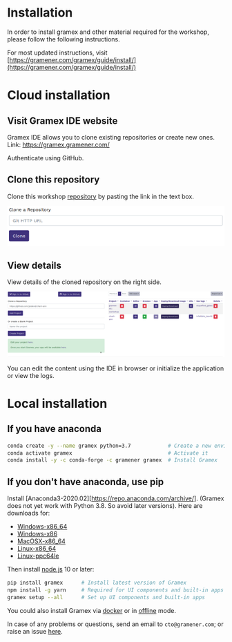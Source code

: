 Installation
============

In order to install gramex and other material required for the workshop, please follow the following instructions.

For most updated instructions, visit [https://gramener.com/gramex/guide/install/](https://gramener.com/gramex/guide/install/)

# Cloud installation

## Visit Gramex IDE website

Gramex IDE allows you to clone existing repositories or create new ones. Link: https://gramex.gramener.com/

Authenticate using GitHub.

## Clone this repository

Clone this workshop [repository](https://github.com/gramexrecipes/gramex-ml-workshop/) by pasting the link in the text box.

![clone repository URL](assets/ide-clone-repo.png)

## View details

View details of the cloned repository on the right side.

![cloned repository](assets/ide-cloned.png)

You can edit the content using the IDE in browser or initialize the application or view the logs.

# Local installation

## If you have anaconda

```bash
conda create -y --name gramex python=3.7            # Create a new environment
conda activate gramex                               # Activate it
conda install -y -c conda-forge -c gramener gramex  # Install Gramex
```

## If you don't have anaconda, use pip

Install [Anaconda3-2020.02][https://repo.anaconda.com/archive/]. (Gramex does not yet work with Python 3.8. So avoid later versions). Here are downloads for:

 - [Windows-x86_64](https://repo.anaconda.com/archive/Anaconda3-2020.02-Windows-x86_64.exe)
 - [Windows-x86](https://repo.anaconda.com/archive/Anaconda2-2019.10-Windows-x86.exe)
 - [MacOSX-x86_64](https://repo.anaconda.com/archive/Anaconda2-2019.10-MacOSX-x86_64.pkg)
 - [Linux-x86_64](https://repo.anaconda.com/archive/Anaconda2-2019.10-Linux-x86_64.sh)
 - [Linux-ppc64le](https://repo.anaconda.com/archive/Anaconda2-2019.10-Linux-ppc64le.sh)

Then install [node.js](https://nodejs.org/en/) 10 or later:

```bash
pip install gramex      # Install latest version of Gramex
npm install -g yarn     # Required for UI components and built-in apps
gramex setup --all      # Set up UI components and built-in apps
```

You could also install Gramex via [docker](https://learn.gramener.com/guide/install/#docker-install) or in [offline](https://learn.gramener.com/guide/install/#offline-install) mode.

In case of any problems or questions, send an email to `cto@gramener.com`; or raise an issue [here](https://github.com/gramener/gramex/issues).
